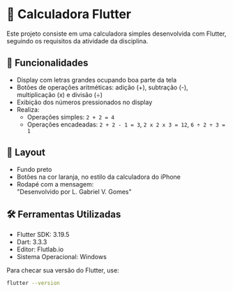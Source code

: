 # 📱 Calculadora Flutter

Este projeto consiste em uma calculadora simples desenvolvida com Flutter, seguindo os requisitos da atividade da disciplina.

## 🎯 Funcionalidades

- Display com letras grandes ocupando boa parte da tela
- Botões de operações aritméticas: adição (+), subtração (-), multiplicação (x) e divisão (÷)
- Exibição dos números pressionados no display
- Realiza:
  - Operações simples: `2 + 2 = 4`
  - Operações encadeadas: `2 + 2 - 1 = 3`, `2 x 2 x 3 = 12`, `6 ÷ 2 ÷ 3 = 1`

## 🎨 Layout

- Fundo preto
- Botões na cor laranja, no estilo da calculadora do iPhone
- Rodapé com a mensagem:  
  "Desenvolvido por L. Gabriel V. Gomes"

## 🛠️ Ferramentas Utilizadas

- Flutter SDK: 3.19.5  
- Dart: 3.3.3  
- Editor: Flutlab.io
- Sistema Operacional: Windows

Para checar sua versão do Flutter, use:

```bash
flutter --version

